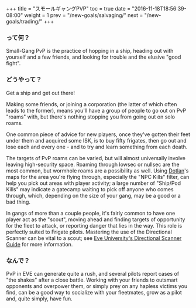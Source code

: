 +++ title = "スモールギャングPVP" toc = true date = "2016-11-18T18:56:39-08:00" weight = 1 prev = "/new-goals/salvaging/" next = "/new-goals/trading/" +++

### って何？

Small-Gang PvP is the practice of hopping in a ship, heading out with yourself and a few friends, and looking for trouble and the elusive "good fight".

### どうやって？

Get a ship and get out there!

Making some friends, or joining a corporation (the latter of which often leads to the former), means you'll have a group of people to go out on PvP "roams" with, but there's nothing stopping you from going out on solo roams.

One common piece of advice for new players, once they've gotten their feet under them and acquired some ISK, is to buy fifty frigates, then go out and lose each and every one - and to try and learn something from each death.

The targets of PvP roams can be varied, but will almost universally involve leaving high-security space. Roaming through lowsec or nullsec are the most common, but wormhole roams are a possibility as well. Using <a href=evemaps.dotlan.net>Dotlan</a>'s maps for the area you're flying through, especially the "NPC Kills" filter, can help you pick out areas with player activity; a large number of "Ship/Pod Kills" may indicate a gatecamp waiting to pick off anyone who comes through, which, depending on the size of your gang, may be a good or a bad thing.

In gangs of more than a couple people, it's fairly common to have one player act as the "scout", moving ahead and finding targets of opportunity for the fleet to attack, or reporting danger that lies in the way. This role is perfectly suited to Frigate pilots. Mastering the use of the Directional Scanner can be vital to a scout; see <a href=http://wiki.eveuniversity.org/Directional_Scanner_Guide>Eve University's Directional Scanner Guide</a> for more information.

### なんで？

PvP in EVE can generate quite a rush, and several pilots report cases of "the shakes" after a close battle. Working with your friends to outsmart opponents and overpower them, or simply prey on any hapless victims you find, can be a good way to socialize with your fleetmates, grow as a pilot and, quite simply, have fun.